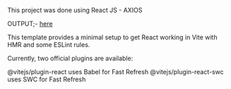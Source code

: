 This project was done using React JS - AXIOS

OUTPUT;- [here](https://pratheek-react-axios.netlify.app/)

This template provides a minimal setup to get React working in Vite with HMR and some ESLint rules.

Currently, two official plugins are available:

@vitejs/plugin-react uses Babel for Fast Refresh
@vitejs/plugin-react-swc uses SWC for Fast Refresh
